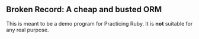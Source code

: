 ## Broken Record: A cheap and busted ORM

This is meant to be a demo program for Practicing Ruby. It is **not** suitable
for any real purpose.
